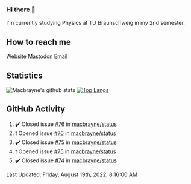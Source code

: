### Hi there 👋
I'm currently studying Physics at TU Braunschweig in my 2nd semester.

## How to reach me
[Website](https://florentin-schleuss.de)
[Mastodon](https://norden.social/@florentin)
[Email](mailto:hello@macbrayne.de)

## Statistics
![Macbrayne's github stats](https://github-readme-stats.vercel.app/api?username=macbrayne&count_private=true&show_icons=true&hide_rank=true&custom_title=macbrayne's%20GitHub%20Stats)
[![Top Langs](https://github-readme-stats.vercel.app/api/top-langs/?username=macbrayne&exclude_repo=liftron&layout=compact)](https://github.com/anuraghazra/github-readme-stats)
## GitHub Activity

<!--RECENT_ACTIVITY:start-->
1. ✔️ Closed issue [#76](https://github.com/macbrayne/status/issues/76) in [macbrayne/status](https://github.com/macbrayne/status)
2. ❗️ Opened issue [#76](https://github.com/macbrayne/status/issues/76) in [macbrayne/status](https://github.com/macbrayne/status)
3. ✔️ Closed issue [#75](https://github.com/macbrayne/status/issues/75) in [macbrayne/status](https://github.com/macbrayne/status)
4. ❗️ Opened issue [#75](https://github.com/macbrayne/status/issues/75) in [macbrayne/status](https://github.com/macbrayne/status)
5. ✔️ Closed issue [#74](https://github.com/macbrayne/status/issues/74) in [macbrayne/status](https://github.com/macbrayne/status)
<!--RECENT_ACTIVITY:end-->

<!--RECENT_ACTIVITY:last_update-->
Last Updated: Friday, August 19th, 2022, 8:16:00 AM
<!--RECENT_ACTIVITY:last_update_end-->


<!--
**macbrayne/macbrayne** is a ✨ _special_ ✨ repository because its `README.md` (this file) appears on your GitHub profile.

Here are some ideas to get you started:

- 🔭 I’m currently working on ...
- 🌱 I’m currently learning ...
- 👯 I’m looking to collaborate on ...
- 🤔 I’m looking for help with ...
- 💬 Ask me about ...
- 📫 How to reach me: ...
- 😄 Pronouns: ...
- ⚡ Fun fact: ...
-->
